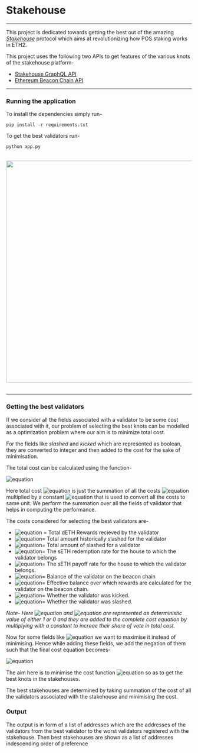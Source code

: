 # Stakehouse
----
This project is dedicated towards getting the best out of the amazing *[Stakehouse](www.joinstakehouse.com)* protocol which aims at revolutionizing how POS staking works in ETH2.

This project uses the following two APIs to get features of the various knots of the stakehouse platform-

* [Stakehouse GraphQL API](https://thegraph.com/hosted-service/subgraph/bswap-eng/stakehouse-protocol)
* [Ethereum Beacon Chain API](https://ethereum.github.io/beacon-APIs/#/)

----


### Running the application
To install the dependencies simply run-
```
pip install -r requirements.txt
```

To get the best validators run-
```
python app.py
```
<br>
<div align="center" class="row">
  <img src="https://i.imgur.com/9I1Xi5k.gif" width="600"/>
</div>
<br>

----

### Getting the best validators

If we consider all the fields associated with a validator to be some cost associated with it, our problem of selecting the best knots can be modelled as a optimization problem where our aim is to minimize total cost.

For the fields like *slashed* and *kicked* which are represented as boolean, they are converted to integer and then added to the cost for the sake of minimisation.


The total cost can be calculated using the function-


![equation](https://latex.codecogs.com/svg.image?\begin{equation}&space;&space;&space;&space;C_p(\overline{y})=&space;\sum_{d&space;\in&space;D}y_d\&space;&space;F_{d}\&space;\forall\&space;d&space;\in&space;D\end{equation})

Here total cost ![equation](https://latex.codecogs.com/svg.image?C_p) is just the summation of all the costs ![equation](https://latex.codecogs.com/svg.image?y_d) multiplied by a constant ![equation](https://latex.codecogs.com/svg.image?F_d) that is used to convert all the costs to same unit. We perform the summation over all the fields of validator that helps in computing the performance.

The costs considered for selecting the best validators are-

* ![equation](https://latex.codecogs.com/svg.image?E_y) = Total dETH Rewards recieved by the validator
* ![equation](https://latex.codecogs.com/svg.image?H_{y})= Total amount historically slashed for the validator
* ![equation](https://latex.codecogs.com/svg.image?T_y)= Total amount of slashed for a validator
* ![equation](https://latex.codecogs.com/svg.image?R_y)= The sETH redemption rate for the house to which the validator belongs
* ![equation](https://latex.codecogs.com/svg.image?P_y)= The sETH payoff rate for the house to which the validator belongs.
* ![equation](https://latex.codecogs.com/svg.image?B_y)= Balance of the validator on the beacon chain
* ![equation](https://latex.codecogs.com/svg.image?EB_y)= Effective balance over which rewards are calculated for the validator on the beacon chain.
* ![equation](https://latex.codecogs.com/svg.image?K_y)= Whether the validator was kicked.
* ![equation](https://latex.codecogs.com/svg.image?S_y)= Whether the validator was slashed.

*Note- Here ![equation](https://latex.codecogs.com/svg.image?K_y) and ![equation](https://latex.codecogs.com/svg.image?S_y) are represented as deterministic value of either 1 or 0 and they are added to the complete cost equation by multiplying with a constant to increae their share of vote in total cost.*

Now for some fields like ![equation](https://latex.codecogs.com/svg.image?E_y) we want to maximise it instead of minimising. Hence while adding these fields, we add the negation of them such that the final cost equation becomes-

![equation](https://latex.codecogs.com/svg.image?C_p(\overline{y})=&space;(-E_y)&space;&plus;&space;H_y&plus;T_y&plus;&space;(-R_y)&plus;&space;(-P_y)&space;&plus;&space;B_y&space;&plus;&space;EB_y&space;&plus;&space;K_y&space;&plus;&space;S_y)

The aim here is to minimise the cost function ![equation](https://latex.codecogs.com/svg.image?C_p(\overline{y})) so as to get the best knots in the stakehouses.

The best stakehouses are determined by taking summation of the cost of all the validators associated with the stakehouse and minimising the cost.

### Output

The output is in form of a list of addresses which are the addresses of the validators from the best validator to the worst validators registered with the stakehouse.
Then best stakehouses are shown as a list of addresses indescending order of preference


